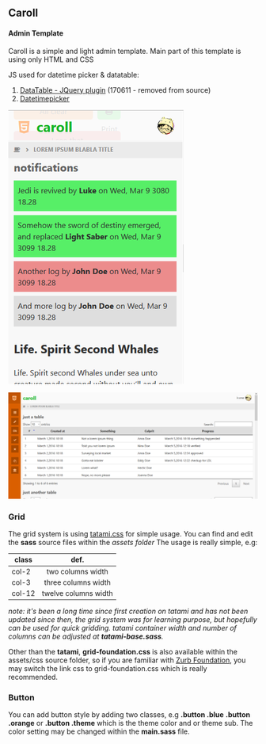 ## Caroll
#### Admin Template

Caroll is a simple and light admin template.
Main part of this template is using only HTML and CSS

JS used for datetime picker & datatable:
1. [DataTable - JQuery plugin](https://datatables.net) (170611 - removed from source)
2. [Datetimepicker](https://jqueryui.com/datepicker)

![mss]

![dss]

[mss]: https://raw.githubusercontent.com/irwanphan/caroll/7f348ed5902464233e6b76092429e3073a3f8125/assets/images/caroll00.PNG "mobile screenshot"
[dss]: https://github.com/irwanphan/caroll/blob/fef8d3aadf0083fa5948dd08168603bd4d85759a/assets/images/caroll.PNG?raw=true "desktop screenshot"

### Grid

The grid system is using [tatami.css](https://github.com/irwanphan/tatami) for simple usage.
You can find and edit the __sass__ source files within the _assets folder_
The usage is really simple, e.g:

| class      | def.                 |
| ---------- |:--------------------:|
| col-2      | two columns width    |
| col-3      | three columns width  |
| col-12     | twelve columns width |

_note: it's been a long time since first creation on tatami and has not been updated since then, the grid system was for learning purpose, but hopefully can be used for quick gridding._
_tatami container width and number of columns can be adjusted at **tatami-base.sass**._

Other than the __tatami__, __grid-foundation.css__ is also available within the assets/css source folder, so if you are familiar with [Zurb Foundation](foundation.zurb.com), you may switch the link css to grid-foundation.css which is really recommended.

### Button

You can add button style by adding two classes, e.g __.button .blue__ __.button .orange__ or __.button .theme__ which is the theme color and or theme sub.
The color setting may be changed within the __main.sass__ file.
